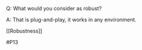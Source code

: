 Q: What would you consider as robust?

A: That is plug-and-play, it works in any environment.

[[Robustness]]

#P13 